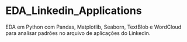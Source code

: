 # EDA_Linkedin_Applications
EDA em Python com Pandas, Matplotlib, Seaborn, TextBlob e WordCloud para analisar padrões no arquivo de aplicações do Linkedin.
